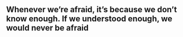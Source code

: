 ## Whenever we’re afraid, it’s because we don’t know enough. If we understood enough, we would never be afraid